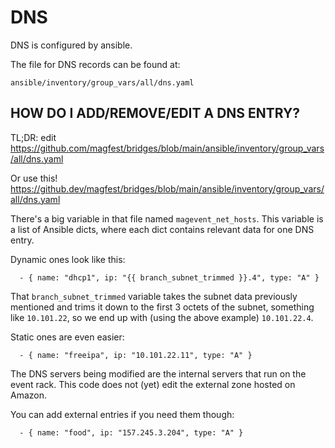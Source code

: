 # DNS

DNS is configured by ansible.

The file for DNS records can be found at:

`ansible/inventory/group_vars/all/dns.yaml`

## HOW DO I ADD/REMOVE/EDIT A DNS ENTRY?

TL;DR: edit https://github.com/magfest/bridges/blob/main/ansible/inventory/group_vars/all/dns.yaml

Or use this! https://github.dev/magfest/bridges/blob/main/ansible/inventory/group_vars/all/dns.yaml

There's a big variable in that file named `magevent_net_hosts`.  This variable is a list of Ansible dicts, where each dict contains relevant data for one DNS entry.

Dynamic ones look like this:
```
  - { name: "dhcp1", ip: "{{ branch_subnet_trimmed }}.4", type: "A" }
```

That `branch_subnet_trimmed` variable takes the subnet data previously mentioned and trims it down to the first 3 octets of the subnet, something like `10.101.22`, so we end up with (using the above example) `10.101.22.4`.

Static ones are even easier:
```
  - { name: "freeipa", ip: "10.101.22.11", type: "A" }
```

The DNS servers being modified are the internal servers that run on the event rack.  This code does not (yet) edit the external zone hosted on Amazon.

You can add external entries if you need them though:
```
  - { name: "food", ip: "157.245.3.204", type: "A" }
```
